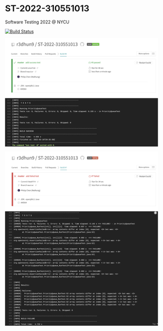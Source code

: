 # ST-2022-310551013
Software Testing 2022 @ NYCU

[![Build Status](https://app.travis-ci.com/r3dhun9/ST-2022-310551013.svg?branch=master)](https://app.travis-ci.com/r3dhun9/ST-2022-310551013)

![image](images/success_1.png)
![image](images/success_2.png)

![image](images/failed_1.png)
![image](images/failed_2.png)